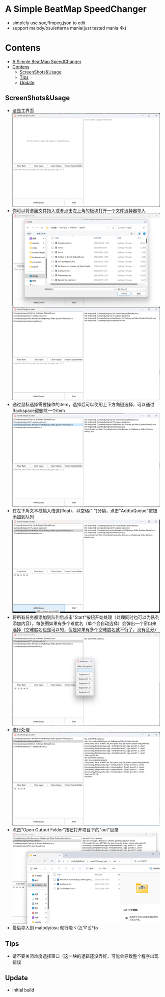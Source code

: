 # A Simple BeatMap SpeedChanger

- simplely use sox,ffmpeg,json to edit
- support malody/osu/etterna mania(just tested mania 4k)


# Contens

- [A Simple BeatMap SpeedChanger](#a-simple-beatmap-speedchanger)
- [Contens](#contens)
  - [ScreenShots\&Usage](#screenshotsusage)
  - [Tips](#tips)
  - [Update](#update)

## ScreenShots&Usage
- 这是主界面
  ![alt text](image-1.png)
- 你可以将谱面文件拖入或者点击左上角的板块打开一个文件选择器导入
  ![alt text](image.png)
  ![alt text](image-2.png)
- 通过鼠标选择需要操作的item，选择后可以使用上下方向键选择，可以通过Backspace键删除一个item
  ![alt text](image-3.png)
- 在左下角文本框输入倍速(float)，以空格(" ")分隔，点击"AddtoQueue"按钮添加到队列
  ![alt text](image-5.png)
- 将所有任务都添加到队列后点击"Start"按钮开始处理（处理同时也可以为队列添加内容），每张图如果有多个难度名（单个会自动选择）会弹出一个窗口来选择（空难度名也是可以的，但是如果有多个空难度名就不行了，没有区分）
  ![alt text](image-6.png)
- 进行处理
  ![alt text](image-7.png)
- 点击"Open Output Folder"按钮打开项目下的"out"目录
  ![alt text](image-8.png)
- 最后导入到 malody/osu 就行啦ヾ(≧▽≦\*)o


## Tips
- 请不要关闭难度选择窗口（这一块的逻辑还没弄好，可能会导致整个程序出现错误
## Update
- initial build